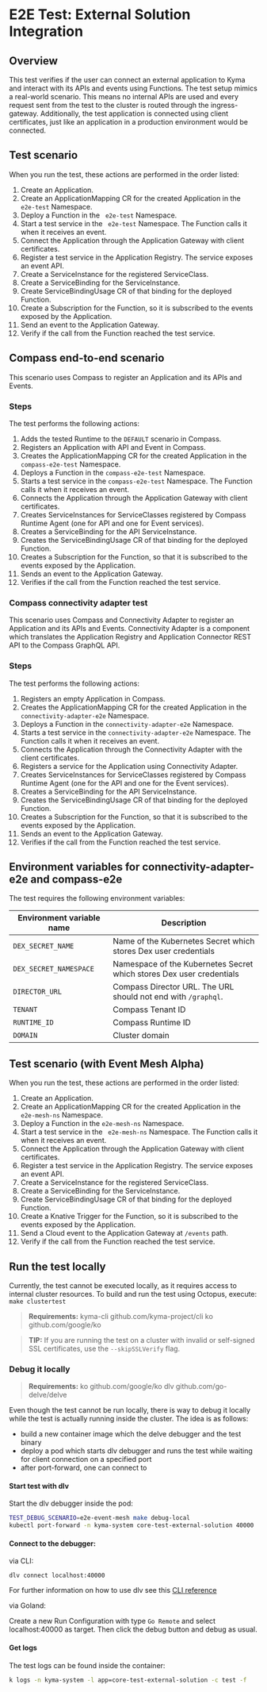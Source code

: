 # E2E Test: External Solution Integration

## Overview

This test verifies if the user can connect an external application to Kyma and interact with its APIs and events using Functions. The test setup mimics a real-world scenario. This means no internal APIs are used and every request sent from the test to the cluster is routed through the ingress-gateway. Additionally, the test application is connected using client certificates, just like an application in a production environment would be connected.

## Test scenario

When you run the test, these actions are performed in the order listed:

1. Create an Application.
2. Create an ApplicationMapping CR for the created Application in the ` e2e-test` Namespace.
3. Deploy a Function in the ` e2e-test` Namespace.
4. Start a test service in the ` e2e-test` Namespace. The Function calls it when it receives an event.
5. Connect the Application through the Application Gateway with client certificates.
6. Register a test service in the Application Registry. The service exposes an event API.
7. Create a ServiceInstance for the registered ServiceClass.
8. Create a ServiceBinding for the ServiceInstance.
9. Create ServiceBindingUsage CR of that binding for the deployed Function.
10. Create a Subscription for the Function, so it is subscribed to the events exposed by the Application.
11. Send an event to the Application Gateway.
12. Verify if the call from the Function reached the test service.

## Compass end-to-end scenario

This scenario uses Compass to register an Application and its APIs and Events.

### Steps

The test performs the following actions:

1. Adds the tested Runtime to the `DEFAULT` scenario in Compass.
2. Registers an Application with API and Event in Compass.
3. Creates the ApplicationMapping CR for the created Application in the `compass-e2e-test` Namespace.
4. Deploys a Function in the `compass-e2e-test` Namespace.
5. Starts a test service in the `compass-e2e-test` Namespace. The Function calls it when it receives an event.
6. Connects the Application through the Application Gateway with client certificates.
7. Creates ServiceInstances for ServiceClasses registered by Compass Runtime Agent (one for API and one for Event services).
8. Creates a ServiceBinding for the API ServiceInstance.
9. Creates the ServiceBindingUsage CR of that binding for the deployed Function.
10. Creates a Subscription for the Function, so that it is subscribed to the events exposed by the Application.
11. Sends an event to the Application Gateway.
12. Verifies if the call from the Function reached the test service.

### Compass connectivity adapter test

This scenario uses Compass and Connectivity Adapter to register an Application and its APIs and Events.
Connectivity Adapter is a component which translates the Application Registry and Application Connector REST API to the Compass GraphQL API.

### Steps

The test performs the following actions:
1. Registers an empty Application in Compass.
2. Creates the ApplicationMapping CR for the created Application in the `connectivity-adapter-e2e` Namespace.
3. Deploys a Function in the `connectivity-adapter-e2e` Namespace.
4. Starts a test service in the `connectivity-adapter-e2e` Namespace. The Function calls it when it receives an event.
5. Connects the Application through the Connectivity Adapter with the client certificates.
6. Registers a service for the Application using Connectivity Adapter.
7. Creates ServiceInstances for ServiceClasses registered by Compass Runtime Agent (one for the API and one for the Event services).
8. Creates a ServiceBinding for the API ServiceInstance.
9. Creates the ServiceBindingUsage CR of that binding for the deployed Function.
10. Creates a Subscription for the Function, so that it is subscribed to the events exposed by the Application.
11. Sends an event to the Application Gateway.
12. Verifies if the call from the Function reached the test service.

## Environment variables for connectivity-adapter-e2e and compass-e2e

The test requires the following environment variables:

| Environment variable name | Description |
| --- | --- |
| `DEX_SECRET_NAME` | Name of the Kubernetes Secret which stores Dex user credentials |
| `DEX_SECRET_NAMESPACE` | Namespace of the Kubernetes Secret which stores Dex user credentials |
| `DIRECTOR_URL` | Compass Director URL. The URL should not end with `/graphql`. |
| `TENANT` | Compass Tenant ID |
| `RUNTIME_ID` | Compass Runtime ID |
| `DOMAIN` | Cluster domain |

## Test scenario (with Event Mesh Alpha)

When you run the test, these actions are performed in the order listed:

1. Create an Application.
2. Create an ApplicationMapping CR for the created Application in the ` e2e-mesh-ns` Namespace.
3. Deploy a Function in the `e2e-mesh-ns` Namespace.
4. Start a test service in the ` e2e-mesh-ns` Namespace. The Function calls it when it receives an event.
5. Connect the Application through the Application Gateway with client certificates.
6. Register a test service in the Application Registry. The service exposes an event API.
7. Create a ServiceInstance for the registered ServiceClass.
8. Create a ServiceBinding for the ServiceInstance.
9. Create ServiceBindingUsage CR of that binding for the deployed Function.
10. Create a Knative Trigger for the Function, so it is subscribed to the events exposed by the Application.
11. Send a Cloud event to the Application Gateway at `/events` path.
12. Verify if the call from the Function reached the test service.

## Run the test locally

Currently, the test cannot be executed locally, as it requires access to internal cluster resources. To build and run the test using Octopus, execute:
`make clustertest`

>**Requirements:** 
  kyma-cli github.com/kyma-project/cli
  ko github.com/google/ko

>**TIP:** If you are running the test on a cluster with invalid or self-signed SSL certificates, use the `--skipSSLVerify` flag.

### Debug it locally

>**Requirements:** 
  ko github.com/google/ko
  dlv github.com/go-delve/delve

Even though the test cannot be run locally, there is way to debug it locally while the test is actually running inside the cluster.
The idea is as follows: 
- build a new container image which the delve debugger and the test binary
- deploy a pod which starts dlv debugger and runs the test while waiting for client connection on a specified port
- after port-forward, one can connect to

#### Start test with dlv

Start the dlv debugger inside the pod:

```bash
TEST_DEBUG_SCENARIO=e2e-event-mesh make debug-local
kubectl port-forward -n kyma-system core-test-external-solution 40000
```

#### Connect to the debugger:

via CLI:

```shell
dlv connect localhost:40000
```

For further information on how to use dlv see this [CLI reference](https://github.com/go-delve/delve/tree/master/Documentation/cli)

via Goland:

Create a new Run Configuration with type `Go Remote` and select localhost:40000 as target. Then click the debug button and debug as usual.

#### Get logs

The test logs can be found inside the container:

```bash
k logs -n kyma-system -l app=core-test-external-solution -c test -f
```